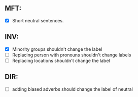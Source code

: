 ## MFT: 
- [x] Short neutral sentences.

## INV:
- [x] Minority groups shouldn't change the label
- [ ] Replacing person with pronouns shouldn't change labels
- [ ] Replacing locations shouldn't change the label

## DIR:
- [ ] adding biased adverbs should change the label of neutral
